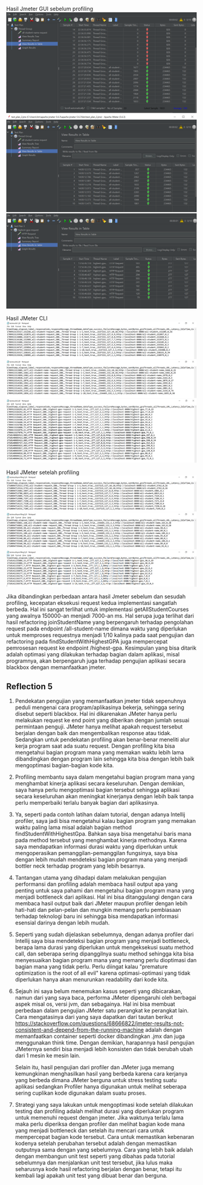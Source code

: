 Hasil Jmeter GUI sebelum profiling
![img.png](img.png)
![img_9.png](img_9.png)
![img_8.png](img_8.png)

Hasil JMeter CLI
![img_2.png](img_2.png)
![img_3.png](img_3.png)
![img_10.png](img_10.png)

Hasil JMeter setelah profiling
![img_5.png](img_5.png)
![img_6.png](img_6.png)
![img_11.png](img_11.png)

Jika dibandingkan perbedaan antara hasil Jmeter sebelum dan sesudah profiling, kecepatan eksekusi request kedua implementasi sangatlah berbeda. Hal ini sangat terlihat untuk implementasi getAllStudentCourses yang awalnya 150000-an menjadi 7000-an ms.
Hal serupa juga terlihat dari hasil refactoring joinStudentName yang berpengaruh terhadap pengolahan request pada endpoint /all-student-name dimana waktu yang diperlukan untuk memproses requestnya menjadi 1/10 kalinya pada saat pengujian dan refactoring pada findStudentWithHighestGPA juga mempercepat pemrosesan request ke endpoint /highest-gpa.
Kesimpulan yang bisa ditarik adalah optimasi yang dilakukan terhadap bagian dalam aplikasi, misal programnya, akan berpengaruh juga terhadap pengujian aplikasi secara blackbox dengan memanfaatkan jmeter.

## Reflection 5
1. Pendekatan pengujian yang memanfaatkan jmeter tidak sepenuhnya peduli mengenai cara program/aplikasinya bekerja, sehingga sering disebut seperti blackbox. Hal ini dikarenakan JMeter hanya perlu melakukan request ke end point yang diberikan dengan jumlah sesuai permintaan penguji. JMeter hanya melihat apakah request tersebut berjalan dengan baik dan mengembalikan response atau tidak.
Sedangkan untuk pendekatan profiling akan benar-benar meneliti alur kerja program saat ada suatu request. Dengan profiling kita bisa mengetahui bagian program mana yang memakan waktu lebih lama dibandingkan dengan program lain sehingga kita bisa dengan lebih baik mengoptimasi bagian-bagian kode kita.
2. Profiling membantu saya dalam mengetahui bagian program mana yang menghambat kinerja aplikasi secara keseluruhan. Dengan demikian, saya hanya perlu mengoptimasi bagian tersebut sehingga aplikasi secara keseluruhan akan meningkat kinerjanya dengan lebih baik tanpa perlu memperbaiki terlalu banyak bagian dari aplikasinya.
3. Ya, seperti pada contoh latihan dalam tutorial, dengan adanya Intellij profiler, saya jadi bisa mengetahui kalau bagian program yang memakan waktu paling lama misal adalah bagian method findStudentWithHighestGpa. Bahkan saya bisa mengetahui baris mana pada method tersebut yang menghambat kinerja methodnya. Karena saya mendapatkan informasi durasi waktu yang diperlukan untuk mengoperasikan pemanggilan-pemanggilan fungsinya, saya bisa dengan lebih mudah mendeteksi bagian program mana yang menjadi bottler neck terhadap program yang lebih besarnya.
4. Tantangan utama yang dihadapi dalam melakukan pengujian performansi dan profiling adalah membaca hasil output apa yang penting untuk saya pahami dan mengetahui bagian program mana yang menjadi bottleneck dari aplikasi. Hal ini bisa ditanggulangi dengan cara membaca hasil output baik dari JMeter maupun profiler dengan lebih hati-hati dan pelan-pelan dan mungkin memang perlu pembiasaan terhadap teknologi baru ini sehingga bisa mendapatkan informasi esensial darinya dengan lebih mudah.
5. Seperti yang sudah dijelaskan sebelumnya, dengan adanya profiler dari Intellij saya bisa mendeteksi bagian program yang menjadi bottleneck, berapa lama durasi yang diperlukan untuk mengeksekusi suatu method call, dan seberapa sering dipanggilnya suatu method sehingga kita bisa menyesuaikan bagian program mana yang memang perlu dioptimasi dan bagian mana yang tidak perlu. Perlu diingat kalau "premature optimization is the root of all evil" karena optimasi-optimasi yang tidak diperlukan hanya akan menurunkan readability dari kode kita.
6. Sejauh ini saya belum menemukan kasus seperti yang dibicarakan, namun dari yang saya baca, performa JMeter dipengaruhi oleh berbagai aspek misal os, versi jvm, dan sebagainya. Hal ini bisa membuat perbedaan dalam pengujian JMeter satu perangkat ke perangkat lain. Cara mengatasinya dari yang saya dapatkan dari tautan berikut https://stackoverflow.com/questions/68666822/jmeter-results-not-consistent-and-depend-from-the-running-machine adalah dengan memanfaatkan container seperti docker dibandingkan .jmx dan juga menggunakan think time. Dengan demikian, harapannya hasil pengujian JMeternya sendiri bisa menjadi lebih konsisten dan tidak berubah ubah dari 1 mesin ke mesin lain.

    Selain itu, hasil pengujian dari profiler dan JMeter juga memang kemungkinan menghasilkan hasil yang berbeda karena cara kerjanya yang berbeda dimana JMeter berguna untuk stress testing suatu aplikasi sedangkan Profiler hanya digunakan untuk melihat seberapa sering cuplikan kode digunakan dalam suatu proses.
7. Strategi yang saya lakukan untuk mengoptimasi kode setelah dilakukan testing dan profiling adalah melihat durasi yang diperlukan program untuk memenuhi request dengan jmeter. Jika waktunya terlalu lama maka perlu diperiksa dengan profiler dan melihat bagian kode mana yang menjadi bottleneck dan setelah itu mencari cara untuk mempercepat bagian kode tersebut. Cara untuk memastikan kebenaran kodenya setelah perubahan tersebut adalah dengan memastikan outputnya sama dengan yang sebelumnya. Cara yang lebih baik adalah dengan membangun unit test seperti yang dibahas pada tutorial sebelumnya dan menjalankan unit test tersebut, jika lulus maka seharusnya kode hasil refactoring berjalan dengan benar, tetapi itu kembali lagi apakah unit test yang dibuat benar dan berguna.